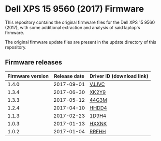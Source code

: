 # Dell XPS 15 9560 (2017) Firmware
This repository contains the original firmware files for the Dell XPS 15 9560
(2017), with some additional extraction and analysis of said laptop's firmware.

The original firmware update files are present in the update directory of this
repository.

## Firmware releases
| Firmware version | Release date | Driver ID (download link)                                                                 |
|------------------|--------------|-------------------------------------------------------------------------------------------|
| 1.4.0            | 2017-09-01   | [VJJVC](https://www.dell.com/support/home/us/en/19/drivers/DriversDetails?driverId=VJJVC) |
| 1.3.4            | 2017-06-30   | [XK2Y9](https://www.dell.com/support/home/us/en/19/drivers/DriversDetails?driverId=XK2Y9) |
| 1.3.3            | 2017-05-12   | [44G3M](https://www.dell.com/support/home/us/en/19/drivers/DriversDetails?driverId=44G3M) |
| 1.2.4            | 2017-04-10   | [HHDD4](https://www.dell.com/support/home/us/en/19/drivers/DriversDetails?driverId=HHDD4) |
| 1.1.3            | 2017-02-23   | [1D9H4](https://www.dell.com/support/home/us/en/19/drivers/DriversDetails?driverId=1D9H4) |
| 1.0.3            | 2017-01-13   | [HXXNK](https://www.dell.com/support/home/us/en/19/drivers/DriversDetails?driverId=HXXNK) |
| 1.0.2            | 2017-01-04   | [RRFHH](https://www.dell.com/support/home/us/en/19/drivers/DriversDetails?driverId=RRFHH) |
